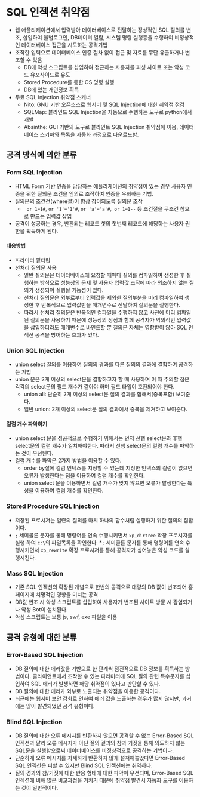 # SQL 인젝션 취약점
* 웹 애플리케이션에서 입력받아 데이터베이스로 전달하는 정상적인 SQL 질의를 변조, 삽입하여 불법로그인, DB데이터 열람, 시스템 명령 실행등을 수행하여 비정상적인 데이터베이스 접근을 시도하는 공격기법
* 조작한 입력으로 데이터베이스 인증 절차 없이 접근 및 자료를 무단 유출하거나 변조할 수 있음
  * DB에 악성 스크립트를 삽입하여 접근하는 사용자를 피싱 사이트 또는 악성 코드 유포사이드로 유도
  * Stored Procedure를 통한 OS 명령 실행
  * DB에 있는 개인정보 획득
* 무료 SQL Injection 취약점 스캐너
  * Nito: GNU 기반 오픈소스로 웹서버 및 SQL Injection에 대한 취약점 점검
  * SQLMap: 블라인드 SQL Injection을 자동으로 수행하는 도구로 python에서 개발
  * Absinthe: GUI 기반의 도구로 블라인트 SQL Injection 취약점에 이용, 데이터베이스 스키마와 목록을 자동화 과정으로 다운로드함. 

## 공격 방식에 의한 분류

### Form SQL Injection
* HTML Form 기반 인증을 담당하는 애플리케이션의 취약점이 있는 경우 사용자 인증을 위한 질의문 조건을 임의로 조작하여 인증을 우회하는 기법. 
* 질의문의 조건전(where절)이 항상 참이되도록 질의문 조작   
  * ` or 1=1#`, `or '1'='1'#`, `or 'a'='a'#`,` or 1=1--` 등 조건절을 무조건 참으로 만드는 입력값 삽입
* 공격이 성공하는 경우, 반환되는 레코드 셋의 첫번째 레코드에 해당하는 사용자 권한을 획득하게 된다. 

#### 대응방법
* 파라미터 필터링
* 선처리 질의문 사용
  * 일반 질의문은 데이터베이스에 요청할 때마다 질의를 컴파일하여 생성한 후 실행하는 방식으로 성능상의 문제 및 사용자 입력값 조작에 따라 의조하지 않는 질의가 생성되어 실행될 가능성이 있다. 
  * 선처리 질의문은 외부로부터 입력값을 제외한 질의부분을 미리 컴파일하여 생성한 후 반복적으로 입력값만을 매개변수로 전달하여 질의문을 실행한다. 
  * 따라서 선처리 질의문은 반복적인 컴파일을 수행하지 않고 사전에 미리 컴파일된 질의문을 사용하기 때문에 성능상의 장점과 함께 공격자가 악의적인 입력값을 삽입하더라도 매개변수로 바인드할 뿐 질의문 자체는 영향받이 않아 SQL 인젝션 공격을 방어하는 효과가 있다. 


### Union SQL Injection
* union select 질의를 이용하여 질의의 경과를 다른 질의의 결과에 결합하여 공격하는 기법
* union 문은 2개 이상의 select문을 결합하고자 할 때 사용하며 이 때 주의할 점은 각각의 select문의 필드 개수가 같아야 하며 필드 타입이 호환되어야 한다. 
  * union all: 단순히 2개 이상의 select문 질의 결과를 합해서(중복포함) 보여준다. 
  * 일반 union: 2개 이상의 select문 질의 결과에서 중복을 제거하고 보여준다. 

#### 컬럼 개수 파악하기
* union select 문을 성공적으로 수행하기 위해서는 먼저 선행 select문과 후행 select문의 컬럼 개수가 일치해야한다. 따라서 선행 select문의 컬럼 개수를 파악하는 것이 우선된다. 
* 컬럼 개수를 파악은 2가지 방법을 이용할 수 있다. 
  * order by절에 컬럼 인덱스를 지정할 수 있는데 지정한 인덱스의 컬럼이 없으면 오류가 발생한다는 점을 이용하여 컬럼 개수를 확인한다. 
  * union select 문을 이용하면서 컬럼 개수가 맞지 않으면 오류가 발생한다는 특성을 이용하여 컬럼 개수를 확인한다. 

### Stored Procedure SQL Injection
* 저장된 프로시저는 일련의 질의를 마치 하나의 함수처럼 실행하기 위한 질의의 집합이다. 
* `;` 세미콜론 문자를 통해 명령어를 연속 수행시키면서 `xp_dirtree` 확장 프로시저를 실행 하여 `c:\`의 파일목록을 확인한다. 
*`;` 세미콜론 문자를 통해 명령어를 연속 수행시키면서 `xp_rewrite` 확장 프로시저를 통해 공격자가 심어놓은 악성 코드를 실행시킨다. 


### Mass SQL Injection
* 기존 SQL 인젝션의 확장된 개념으로 한번의 공격으로 대량의 DB 값이 변조되어 홈페이지에 치명적인 영향을 미치는 공격
* DB값 변조 시 악성 스크립트를 삽입하여 사용자가 변조된 사이트 방문 시 감염되거나 악성 Bot이 설치된다. 
* 악성 스크립트는 보통 js, swf, exe 파일을 이용

## 공격 유형에 대한 분류

### Error-Based SQL Injection
* DB 질의에 대한 에러값을 기반으로 한 단계씩 점진적으로 DB 정보를 획득하는 방법이다. 클라이언트에서 조작할 수 있는 파라미터에 SQL 질의 관련 특수문자를 삽입하여 SQL 에러가 발생하면 해당 취약점이 있다고 판단할 수 있다. 
* DB 질의에 대한 에러가 외부로 노출되는 취약점을 이용한 공격이다. 
* 최근에는 웹서버 보안 강화로 인하여 에러 값을 노출하는 경우가 많지 않지만, 과거에는 많이 발견되었던 공격 유형이다. 

### Blind SQL Injection
* DB 질의에 대한 오류 메시지를 반환하지 않으면 공격할 수 없는 Error-Based SQL 인젝션과 달리 오류 메시지가 아닌 질의 결과의 참과 거짓을 통해 의도하지 않는 SQL문을 실행함으로써 데이터베이스를 비정상적으로 공격하는 기법이다. 
* 단순하게 오류 메시지를 자세하게 반환하지 않게 설저해놓았다면 Error-Based SQL 인젝션은 피할 수 있지만 Blind SQL 인젝션에는 취약하다. 
* 질의 경과의 참/거짓에 대한 반응 형태에 대한 파악이 우선되며, Error-Based SQL 인젝션에 비해 많은 비교과정을 거치기 때문에 취약점 발견시 자동화 도구를 이용하는 것이 일반적이다. 

